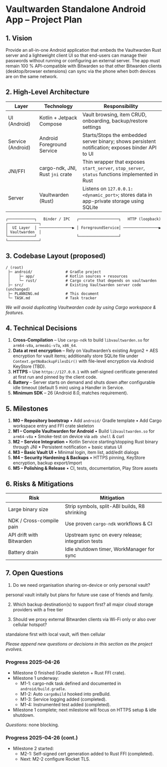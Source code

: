 # Vaultwarden Standalone Android App – Project Plan

## 1. Vision
Provide an all-in-one Android application that embeds the Vaultwarden Rust server and a lightweight client UI so that end-users can manage their passwords without running or configuring an external server. The app must remain 100 % API-compatible with Bitwarden so that other Bitwarden clients (desktop/browser extensions) can sync via the phone when both devices are on the same network.

## 2. High-Level Architecture

| Layer | Technology | Responsibility |
|-------|------------|----------------|
| UI (Android) | Kotlin + Jetpack Compose | Vault browsing, item CRUD, onboarding, backup/restore settings |
| Service (Android) | Android Foreground Service | Starts/Stops the embedded server binary; shows persistent notification; exposes binder API to UI |
| JNI/FFI | cargo-ndk, JNI, Rust `jni` crate | Thin wrapper that exposes `start_server`, `stop_server`, `status` functions implemented in Rust |
| Server | Vaultwarden (Rust) | Listens on `127.0.0.1:<dynamic_port>`; stores data in app-private storage using SQLite |

```
┌────────────┐   Binder / IPC   ┌──────────────────┐   HTTP (loopback) ┌──────────────┐
│  UI Layer  │ ───────────────▶ │ ForegroundService│ ────────────────▶ │ Vaultwarden  │
└────────────┘                  └──────────────────┘                    └──────────────┘
```

## 3. Codebase Layout (proposed)

```
/ (root)
 ├─ android/               # Gradle project
 │    ├─ app/              # Kotlin sources + resources
 │    └─ rust/             # Cargo crate that depends on vaultwarden
 ├─ src/                   # Existing Vaultwarden server code (unchanged)
 ├─ PLANNING.md            # This document
 └─ TASK.md                # Task tracker
```

*We will avoid duplicating Vaultwarden code by using Cargo workspace & features.*

## 4. Technical Decisions

1. **Cross-Compilation** – Use `cargo-ndk` to build `libvaultwarden.so` for `arm64-v8a`, `armeabi-v7a`, `x86_64`.
2. **Data at rest encryption** – Rely on Vaultwarden’s existing Argon2 + AES encryption for vault items; additionally store SQLite file under `Context.getNoBackupFilesDir()` with file-level encryption via Android KeyStore (TBD).
3. **HTTPS** – Use `https://127.0.0.1` with self-signed certificate generated at first run and pinned by the client code.
4. **Battery** – Server starts on demand and shuts down after configurable idle timeout (default 5 min) using a Handler in Service.
5. **Minimum SDK** – 26 (Android 8.0, matches requirement).

## 5. Milestones

1. **M0 – Repository bootstrap**
   • Add `android/` Gradle template
   • Add Cargo workspace entry and FFI crate skeleton
2. **M1 – Compile Vaultwarden for Android**
   • Build `libvaultwarden.so` for `arm64-v8a`
   • Smoke-test on device via `adb shell` & curl
3. **M2 – Service Integration**
   • Kotlin Service starting/stopping Rust binary through JNI
   • Persistent notification + basic status UI
4. **M3 – Basic Vault UI**
   • Minimal login, item list, add/edit dialogs
5. **M4 – Security Hardening & Backups**
   • HTTPS pinning, KeyStore encryption, backup export/import
6. **M5 – Polishing & Release**
   • CI, tests, documentation, Play Store assets

## 6. Risks & Mitigations
| Risk | Mitigation |
|------|------------|
| Large binary size | Strip symbols, split-ABI builds, R8 shrinking |
| NDK / Cross-compile pain | Use proven `cargo-ndk` workflows & CI |
| API drift with Bitwarden | Upstream sync on every release; integration tests |
| Battery drain | Idle shutdown timer, WorkManager for sync |

## 7. Open Questions
1. Do we need organisation sharing on-device or only personal vault? 

personal vault initally but plans for future use case of friends and family. 

2. Which backup destination(s) to support first?
all major cloud storage providers with a free tier

3. Should we proxy external Bitwarden clients via Wi-Fi only or also over cellular hotspot?

standalone first with local vault, wifi then cellular

*Please append new questions or decisions in this section as the project evolves.*

### Progress 2025-04-26

- Milestone 0 finished (Gradle skeleton + Rust FFI crate).
- Milestone 1 underway:
  - M1-1: cargo-ndk task defined and documented in `android/build.gradle`.
  - M1-2: Auto `cargoBuild` hooked into preBuild.
  - M1-3: Service logging added (completed).
  - M1-4: Instrumented test added (completed).
- Milestone 1 complete; next milestone will focus on HTTPS setup & idle shutdown.

*Questions:* none blocking.

### Progress 2025-04-26 (cont.)

- Milestone 2 started:
  - M2-1: Self-signed cert generation added to Rust FFI (completed).
  - Next: M2-2 configure Rocket TLS.

